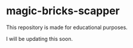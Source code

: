 # magic-bricks-scapper
This repository is made for educational purposes.

I will be updating this soon.

